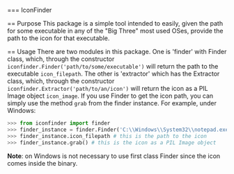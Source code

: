 === IconFinder

== Purpose
This package is a simple tool intended to easily, given the path for some executable in any of the "Big Three" most used OSes, provide the path to the icon for that executable.

== Usage
There are two modules in this package. One is 'finder' with Finder class, which, through the constructor `iconfinder.Finder('path/to/some/executable')` will return the path to the executable `icon_filepath`. The other is 'extractor' which has the Extractor class, which, through the constructor `iconfinder.Extractor('path/to/an/icon')` will return the icon as a PIL Image object `icon_image`.
If you use Finder to get the icon path, you can simply use the method `grab` from the finder instance.
For example, under Windows:

```python
>>> from iconfinder import finder
>>> finder_instance = finder.Finder('C:\\Windows\\System32\\notepad.exe')
>>> finder_instance.icon_filepath # this is the path to the icon
>>> finder_instance.grab() # this is the icon as a PIL Image object
```

**Note**: on Windows is not necessary to use first class Finder since the icon comes inside the binary. 
